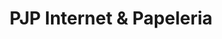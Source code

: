 ---
title: "PJP Internet & Papeleria"
url: /santo-domingo/pjp-internet-und-papeleria/
shop: Schreibwaren
---